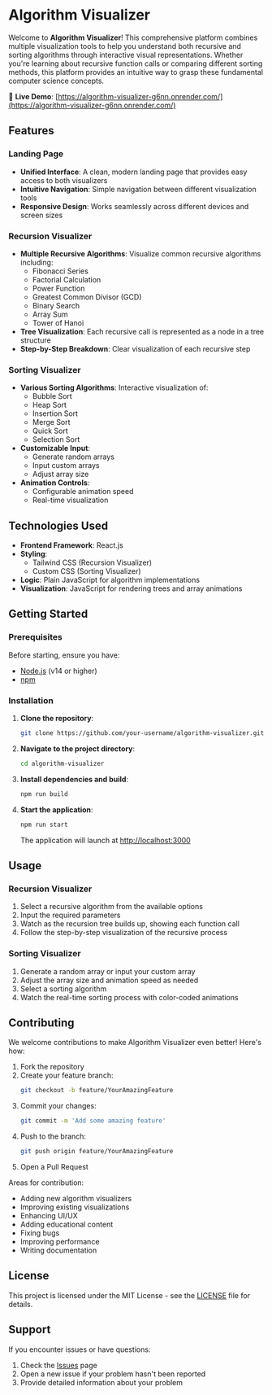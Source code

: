# Algorithm Visualizer

Welcome to **Algorithm Visualizer**! This comprehensive platform combines multiple visualization tools to help you understand both recursive and sorting algorithms through interactive visual representations. Whether you're learning about recursive function calls or comparing different sorting methods, this platform provides an intuitive way to grasp these fundamental computer science concepts.

🔗 **Live Demo**: [https://algorithm-visualizer-g6nn.onrender.com/](https://algorithm-visualizer-g6nn.onrender.com/)

## Features

### Landing Page
- **Unified Interface**: A clean, modern landing page that provides easy access to both visualizers
- **Intuitive Navigation**: Simple navigation between different visualization tools
- **Responsive Design**: Works seamlessly across different devices and screen sizes

### Recursion Visualizer
- **Multiple Recursive Algorithms**: Visualize common recursive algorithms including:
  - Fibonacci Series
  - Factorial Calculation
  - Power Function
  - Greatest Common Divisor (GCD)
  - Binary Search
  - Array Sum
  - Tower of Hanoi
- **Tree Visualization**: Each recursive call is represented as a node in a tree structure
- **Step-by-Step Breakdown**: Clear visualization of each recursive step

### Sorting Visualizer
- **Various Sorting Algorithms**: Interactive visualization of:
  - Bubble Sort
  - Heap Sort
  - Insertion Sort
  - Merge Sort
  - Quick Sort
  - Selection Sort
- **Customizable Input**:
  - Generate random arrays
  - Input custom arrays
  - Adjust array size
- **Animation Controls**: 
  - Configurable animation speed
  - Real-time visualization

## Technologies Used
- **Frontend Framework**: React.js
- **Styling**: 
  - Tailwind CSS (Recursion Visualizer)
  - Custom CSS (Sorting Visualizer)
- **Logic**: Plain JavaScript for algorithm implementations
- **Visualization**: JavaScript for rendering trees and array animations

## Getting Started

### Prerequisites
Before starting, ensure you have:
- [Node.js](https://nodejs.org/) (v14 or higher)
- [npm](https://www.npmjs.com/)

### Installation

1. **Clone the repository**:
   ```bash
   git clone https://github.com/your-username/algorithm-visualizer.git
   ```

2. **Navigate to the project directory**:
   ```bash
   cd algorithm-visualizer
   ```

3. **Install dependencies and build**:
   ```bash
   npm run build
   ```

4. **Start the application**:
   ```bash
   npm run start
   ```
   The application will launch at [http://localhost:3000](http://localhost:3000)

## Usage

### Recursion Visualizer
1. Select a recursive algorithm from the available options
2. Input the required parameters
3. Watch as the recursion tree builds up, showing each function call
4. Follow the step-by-step visualization of the recursive process

### Sorting Visualizer
1. Generate a random array or input your custom array
2. Adjust the array size and animation speed as needed
3. Select a sorting algorithm
4. Watch the real-time sorting process with color-coded animations


## Contributing
We welcome contributions to make Algorithm Visualizer even better! Here's how:

1. Fork the repository
2. Create your feature branch:
   ```bash
   git checkout -b feature/YourAmazingFeature
   ```
3. Commit your changes:
   ```bash
   git commit -m 'Add some amazing feature'
   ```
4. Push to the branch:
   ```bash
   git push origin feature/YourAmazingFeature
   ```
5. Open a Pull Request

Areas for contribution:
- Adding new algorithm visualizers
- Improving existing visualizations
- Enhancing UI/UX
- Adding educational content
- Fixing bugs
- Improving performance
- Writing documentation

## License
This project is licensed under the MIT License - see the [LICENSE](LICENSE) file for details.

## Support
If you encounter issues or have questions:
1. Check the [Issues](https://github.com/your-username/algorithm-visualizer/issues) page
2. Open a new issue if your problem hasn't been reported
3. Provide detailed information about your problem

